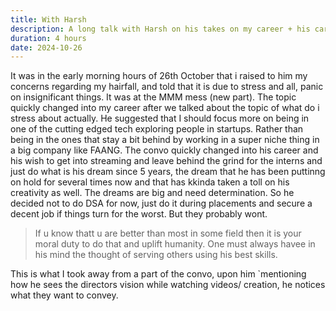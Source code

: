 ```yaml
---
title: With Harsh
description: A long talk with Harsh on his takes on my career + his career in streaming and he considering not to do any thing for interns.
duration: 4 hours
date: 2024-10-26
---
```


It was in the early morning hours of 26th October that i raised to him my concerns regarding my hairfall, and told that it is due to stress and all, panic on insignificant things. It was at the MMM mess (new part).
The topic quickly changed into my career after we talked about the topic of what do i stress about actually. He suggested that I should focus more on being in one of the cutting edged tech exploring people in startups. Rather than being in the ones that stay a bit behind by working in a super niche thing in a big company like FAANG.
The convo quickly changed into his career and his wish to get into streaming and leave behind the grind for the interns and just do what is his dream since 5 years, the dream that he has been puttinng on hold for several times now and that has kkinda taken a toll on his creativity as well. The dreams are big and need determination.
So he decided not to do DSA for now, just do it during placements and secure a decent job if things turn for the worst.
But they probably wont.
> If u know thatt u are better than most in some field then it is your moral duty to do that and uplift humanity. One must always havee in his mind the thought of serving others using his best skills.

This is what I took away from a part of the convo, upon him `mentioning how he sees the directors vision while watching videos/ creation, he notices what they want to convey.
